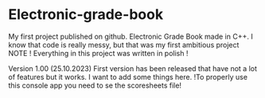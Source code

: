 # Electronic-grade-book
My first project published on github. Electronic Grade Book made in C++. I know that code is really messy, but that was my first ambitious project
NOTE ! Everything in this project was written in polish !


Version 1.00 (25.10.2023)
First version has been released that have not a lot of features but it works. I want to add some things here. 
!To properly use this console app you need to se the scoresheets file!
